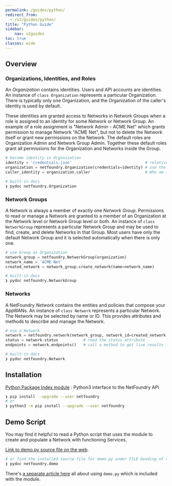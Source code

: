 ```yaml
---
permalink: /guides/python/
redirect_from:
  - /v2/guides/python/
title: "Python Guide"
sidebar:
    nav: v2guides
toc: true
classes: wide
---
```


## Overview

### Organizations, Identities, and Roles

An *Organization* contains identities. Users and API accounts are identities. An instance of `class Organization` represents a particular Organization. There is typically only one Organization, and the Organization of the caller's identity is used by default.

These identities are granted access to Networks in Network Groups when a role is assigned to an identity for some Network or Network Group. An example of a role assignment is "Network Admin - ACME Net" which grants permission to manage Network "ACME Net", but not to delete the Network itself or grant new permissions on the Network. The default roles are Organization Admin and Network Group Admin. Together these default roles grant all permissions for the Organization and Networks inside the Group.

```python
# become identity in Organization
identity = 'credentials.json'                                # relative to PWD or in ~/.netfoundry or /netfoundry
organization = netfoundry.Organization(credentials=identity) # use the calling identity's organization
caller_identity = organization.caller                        # Who am I?
```

```bash
# built-in docs
❯ pydoc netfoundry.Organization
```

### Network Groups

A Network is always a member of exactly one *Network Group*. Permissions to read or manage a Network are granted to a member of an Organization at the Network level or Network Group level or both. An instance of `class NetworkGroup` represents a particular Network Group and may be used to find, create, and delete Networks in that Group. Most users have only the default Network Group and it is selected automatically when there is only one.

```python
# use Group as Organization
network_group = netfoundry.NetworkGroup(organization)
network_name = 'ACME Net'
created_network = network_group.create_network(name=network_name)
```

```bash
# built-in docs
❯ pydoc netfoundry.NetworkGroup
```

### Networks

A NetFoundry *Network* contains the entities and policies that compose your AppWANs. An instance of `class Network` represents a particular Network. The Network may be selected by name or ID. This provides attributes and methods to describe and manage the Network.

```python
# use a Network
network = netfoundry.network(network_group, network_id=created_network['id'])
status = network.status           # read the status attribute
endpoints = network.endpoints()   # call a method to get live results
```

```bash
# built-in docs
❯ pydoc netfoundry.Network
```

## Installation

[Python Package Index module](https://pypi.org/project/netfoundry/)
: Python3 interface to the NetFoundry API

```bash
❯ pip install --upgrade --user netfoundry
# or
❯ python3 -m pip install --upgrade --user netfoundry
```

## Demo Script

You may find it helpful to read a Python script that uses the module to create and populate a Network with functioning Services.

[Link to demo.py source file on the web](https://bitbucket.org/netfoundry/python-netfoundry/src/master/netfoundry/demo.py).

```bash
# or find the installed source file for demo.py under FILE heading of the built-in doc
❯ pydoc netfoundry.demo
```

There's [a separate article here](/guides/demo/) all about using `demo.py` which is included with the module.
